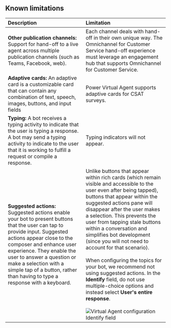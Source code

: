 ## Known limitations
| Description | Limitation |
| :--------- | :--------- |
| **Other publication channels:** Support for hand-off to a live agent across multiple publication channels (such as Teams, Facebook, web). | Each channel deals with hand-off in their own unique way. The Omnichannel for Customer Service hand-off experience must leverage an engagement hub that supports Omnichannel for Customer Service. |
| **Adaptive cards:** An adaptive card is a customizable card that can contain any combination of text, speech, images, buttons, and input fields | Power Virtual Agent supports adaptive cards for CSAT surveys.
| **Typing:** A bot receives a typing activity to indicate that the user is typing a response. A bot may send a typing activity to indicate to the user that it is working to fulfill a request or compile a response. | Typing indicators will not appear.
| **Suggested actions:** Suggested actions enable your bot to present buttons that the user can tap to provide input. Suggested actions appear close to the composer and enhance user experience. They enable the user to answer a question or make a selection with a simple tap of a button, rather than having to type a response with a keyboard.|Unlike buttons that appear within rich cards (which remain visible and accessible to the user even after being tapped), buttons that appear within the suggested actions pane will disappear after the user makes a selection. This prevents the user from tapping stale buttons within a conversation and simplifies bot development (since you will not need to account for that scenario). <br /><br />When configuring the topics for your bot, we recommend not using suggested actions. In the **Identify** field, do not use multiple-choice options and instead select **User's entire response**. <br/> <br/>![Virtual Agent configuration Identify field](/dynamics365/omnichannel/media/virtual_agent_actions_identify.png)